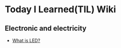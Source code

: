 # Today I Learned(TIL) Wiki

## Electronic and electricity 
  * [What is LED?](https://github.com/SunnyIndustry/TIL/blob/main/Electronics/led.md)
















    

